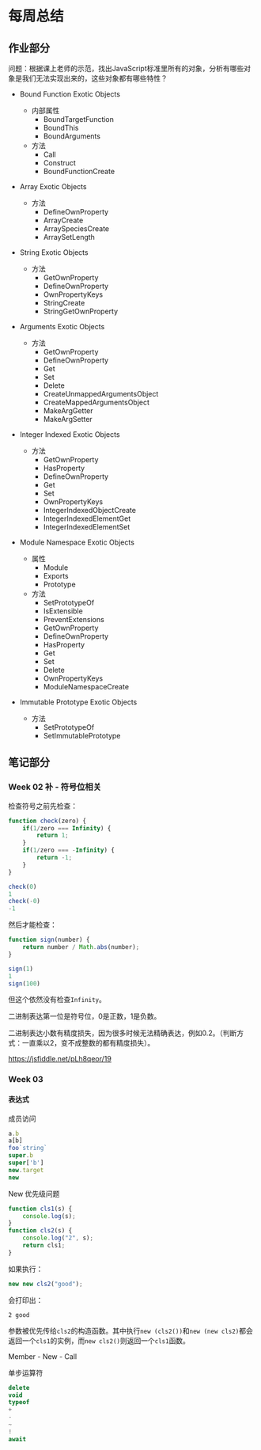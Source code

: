 # 每周总结
## 作业部分
问题：根据课上老师的示范，找出JavaScript标准里所有的对象，分析有哪些对象是我们无法实现出来的，这些对象都有哪些特性？

* Bound Function Exotic Objects
  * 内部属性
    * BoundTargetFunction
    * BoundThis
    * BoundArguments
  * 方法
    * Call
    * Construct
    * BoundFunctionCreate
* Array Exotic Objects
  * 方法
    * DefineOwnProperty
    * ArrayCreate
    * ArraySpeciesCreate
    * ArraySetLength
* String Exotic Objects
  * 方法
    * GetOwnProperty
    * DefineOwnProperty
    * OwnPropertyKeys
    * StringCreate
    * StringGetOwnProperty
* Arguments Exotic Objects
  * 方法
    * GetOwnProperty
    * DefineOwnProperty
    * Get
    * Set
    * Delete
    * CreateUnmappedArgumentsObject
    * CreateMappedArgumentsObject
    * MakeArgGetter
    * MakeArgSetter
* Integer Indexed Exotic Objects
  * 方法
    * GetOwnProperty
    * HasProperty
    * DefineOwnProperty
    * Get
    * Set
    * OwnPropertyKeys
    * IntegerIndexedObjectCreate
    * IntegerIndexedElementGet
    * IntegerIndexedElementSet

* Module Namespace Exotic Objects
  * 属性
    * Module
    * Exports
    * Prototype
  * 方法
    * SetPrototypeOf
    * IsExtensible
    * PreventExtensions
    * GetOwnProperty
    * DefineOwnProperty
    * HasProperty
    * Get
    * Set
    * Delete
    * OwnPropertyKeys
    * ModuleNamespaceCreate
* Immutable Prototype Exotic Objects
  * 方法
    * SetPrototypeOf
    * SetImmutablePrototype

## 笔记部分
### Week 02 补 - 符号位相关
检查符号之前先检查：
```javascript
function check(zero) {
    if(1/zero === Infinity) {
        return 1;
    }
    if(1/zero === -Infinity) {
        return -1;
    } 
}
```
```javascript
check(0)
1
check(-0)
-1
```
然后才能检查：
```javascript
function sign(number) {
    return number / Math.abs(number);
}
```
```javascript
sign(1)
1
sign(100)
```
但这个依然没有检查`Infinity`。

二进制表达第一位是符号位，0是正数，1是负数。

二进制表达小数有精度损失，因为很多时候无法精确表达，例如0.2。（判断方式：一直乘以2，变不成整数的都有精度损失）。

https://jsfiddle.net/pLh8qeor/19
### Week 03

#### 表达式

成员访问

```javascript
a.b
a[b]
foo`string`
super.b
super['b']
new.target
new
```

New 优先级问题

```javascript
function cls1(s) {
    console.log(s);
}
function cls2(s) {
    console.log("2", s);
    return cls1;
}
```
如果执行：
```javascript
new new cls2("good");
```
会打印出：
```
2 good
```
参数被优先传给`cls2`的构造函数。其中执行`new (cls2())`和`new (new cls2)`都会返回一个`cls1`的实例，而`new cls2()`则返回一个`cls1`函数。

Member - New - Call

单步运算符
```javascript
delete
void
typeof
+
-
~
!
await
```
